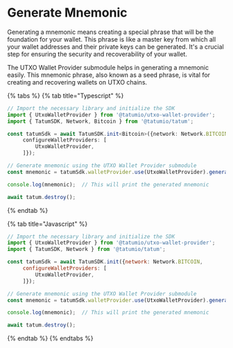 # Generate Mnemonic

Generating a mnemonic means creating a special phrase that will be the foundation for your wallet. This phrase is like a master key from which all your wallet addresses and their private keys can be generated. It's a crucial step for ensuring the security and recoverability of your wallet.

The UTXO Wallet Provider submodule helps in generating a mnemonic easily. This mnemonic phrase, also known as a seed phrase, is vital for creating and recovering wallets on UTXO chains.

{% tabs %}
{% tab title="Typescript" %}
```typescript
// Import the necessary library and initialize the SDK
import { UtxoWalletProvider } from '@tatumio/utxo-wallet-provider';
import { TatumSDK, Network, Bitcoin } from '@tatumio/tatum';

const tatumSdk = await TatumSDK.init<Bitcoin>({network: Network.BITCOIN,
     configureWalletProviders: [
         UtxoWalletProvider,
     ]});

// Generate mnemonic using the UTXO Wallet Provider submodule
const mnemonic = tatumSdk.walletProvider.use(UtxoWalletProvider).generateMnemonic();

console.log(mnemonic);  // This will print the generated mnemonic

await tatum.destroy();
```
{% endtab %}

{% tab title="Javascript" %}
```javascript
// Import the necessary library and initialize the SDK
import { UtxoWalletProvider } from '@tatumio/utxo-wallet-provider';
import { TatumSDK, Network } from '@tatumio/tatum';

const tatumSdk = await TatumSDK.init({network: Network.BITCOIN,
     configureWalletProviders: [
         UtxoWalletProvider,
     ]});

// Generate mnemonic using the UTXO Wallet Provider submodule
const mnemonic = tatumSdk.walletProvider.use(UtxoWalletProvider).generateMnemonic();

console.log(mnemonic);  // This will print the generated mnemonic

await tatum.destroy();
```
{% endtab %}
{% endtabs %}
